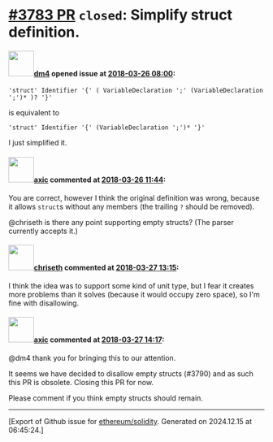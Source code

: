 # [\#3783 PR](https://github.com/ethereum/solidity/pull/3783) `closed`: Simplify struct definition.

#### <img src="https://avatars.githubusercontent.com/u/274041?u=9c3ea55fb6316b86bc22a92be6128072c9b44943&v=4" width="50">[dm4](https://github.com/dm4) opened issue at [2018-03-26 08:00](https://github.com/ethereum/solidity/pull/3783):

```
'struct' Identifier '{' ( VariableDeclaration ';' (VariableDeclaration ';')* )? '}'
```
is equivalent to
```
'struct' Identifier '{' (VariableDeclaration ';')* '}'
```

I just simplified it.

#### <img src="https://avatars.githubusercontent.com/u/20340?v=4" width="50">[axic](https://github.com/axic) commented at [2018-03-26 11:44](https://github.com/ethereum/solidity/pull/3783#issuecomment-376137717):

You are correct, however I think the original definition was wrong, because it allows `struct`s without any members (the trailing `?` should be removed).

@chriseth is there any point supporting empty structs? (The parser currently accepts it.)

#### <img src="https://avatars.githubusercontent.com/u/9073706?v=4" width="50">[chriseth](https://github.com/chriseth) commented at [2018-03-27 13:15](https://github.com/ethereum/solidity/pull/3783#issuecomment-376520530):

I think the idea was to support some kind of unit type, but I fear it creates more problems than it solves (because it would occupy zero space), so I'm fine with disallowing.

#### <img src="https://avatars.githubusercontent.com/u/20340?v=4" width="50">[axic](https://github.com/axic) commented at [2018-03-27 14:17](https://github.com/ethereum/solidity/pull/3783#issuecomment-376542122):

@dm4 thank you for bringing this to our attention.

It seems we have decided to disallow empty structs (#3790) and as such this PR is obsolete. Closing this PR for now.

Please comment if you think empty structs should remain.


-------------------------------------------------------------------------------



[Export of Github issue for [ethereum/solidity](https://github.com/ethereum/solidity). Generated on 2024.12.15 at 06:45:24.]
